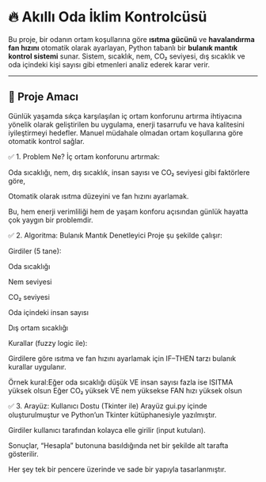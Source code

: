 # 🔥 Akıllı Oda İklim Kontrolcüsü

Bu proje, bir odanın ortam koşullarına göre **ısıtma gücünü** ve **havalandırma fan hızını** otomatik olarak ayarlayan, Python tabanlı bir **bulanık mantık kontrol sistemi** sunar. Sistem, sıcaklık, nem, CO₂ seviyesi, dış sıcaklık ve oda içindeki kişi sayısı gibi etmenleri analiz ederek karar verir.

---

## 🎯 Proje Amacı

Günlük yaşamda sıkça karşılaşılan iç ortam konforunu artırma ihtiyacına yönelik olarak geliştirilen bu uygulama, enerji tasarrufu ve hava kalitesini iyileştirmeyi hedefler. Manuel müdahale olmadan ortam koşullarına göre otomatik kontrol sağlar.

✅ 1. Problem Ne?
İç ortam konforunu artırmak:

Oda sıcaklığı, nem, dış sıcaklık, insan sayısı ve CO₂ seviyesi gibi faktörlere göre,

Otomatik olarak ısıtma düzeyini ve fan hızını ayarlamak.

Bu, hem enerji verimliliği hem de yaşam konforu açısından günlük hayatta çok yaygın bir problemdir.

✅ 2. Algoritma: Bulanık Mantık Denetleyici
Proje şu şekilde çalışır:

Girdiler (5 tane):

Oda sıcaklığı

Nem seviyesi

CO₂ seviyesi

Oda içindeki insan sayısı

Dış ortam sıcaklığı

Kurallar (fuzzy logic ile):

Girdilere göre ısıtma ve fan hızını ayarlamak için IF–THEN tarzı bulanık kurallar uygulanır.

Örnek kural:Eğer oda sıcaklığı düşük VE insan sayısı fazla ise ISITMA yüksek olsun
Eğer CO₂ yüksek VE nem yüksekse FAN hızı yüksek olsun

✅ 3. Arayüz: Kullanıcı Dostu (Tkinter ile)
Arayüz gui.py içinde oluşturulmuştur ve Python’un Tkinter kütüphanesiyle yazılmıştır.

Girdiler kullanıcı tarafından kolayca elle girilir (input kutuları).

Sonuçlar, “Hesapla” butonuna basıldığında net bir şekilde alt tarafta gösterilir.

Her şey tek bir pencere üzerinde ve sade bir yapıyla tasarlanmıştır.


